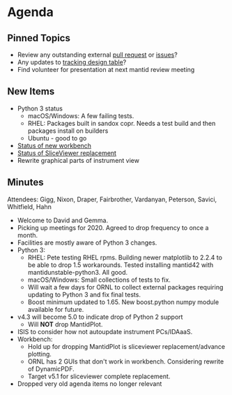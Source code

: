 Agenda
======

Pinned Topics
-------------
* Review any outstanding external [pull request](https://github.com/mantidproject/mantid/pulls?utf8=%E2%9C%93&q=is%3Apr+is%3Aopen+-label%3A%22State%3A+In+Progress%22) or [issues](https://github.com/mantidproject/mantid/issues)?
* Any updates to [tracking design table](https://github.com/mantidproject/documents/blob/master/Project-Management/TechnicalSteeringCommittee/reports/TSC-TrackingDesignProposals.md)?
* Find volunteer for presentation at next mantid review meeting

New Items
---------
* Python 3 status
  - macOS/Windows: A few failing tests.
  - RHEL: Packages built in sandox copr. Needs a test build and then packages install on builders
  - Ubuntu - good to go
* [Status of new workbench](https://github.com/mantidproject/mantid/projects/9)
* [Status of SliceViewer replacement](https://github.com/mantidproject/mantid/projects/19)
* Rewrite graphical parts of instrument view

Minutes
-------
Attendees: Gigg, Nixon, Draper, Fairbrother, Vardanyan, Peterson, Savici, Whitfield, Hahn
* Welcome to David and Gemma.
* Picking up meetings for 2020. Agreed to drop frequency to once a month.
* Facilities are mostly aware of Python 3 changes.
* Python 3:
  - RHEL: Pete testing RHEL rpms. Building newer matplotlib to 2.2.4 to be able to drop 1.5 workarounds.
          Tested installing mantid42 with mantidunstable-python3. All good.
  - macOS/Windows: Small collections of tests to fix.
  - Will wait a few days for ORNL to collect external packages requiring updating to Python 3 and fix final tests.
  - Boost minimum updated to 1.65. New boost.python numpy module available for future.
* v4.3 will become 5.0 to indicate drop of Python 2 support
  - Will **NOT** drop MantidPlot.
* ISIS to consider how not autoupdate instrument PCs/IDAaaS.
* Workbench:
  - Hold up for dropping MantidPlot is sliceviewer replacement/advance plotting.
  - ORNL has 2 GUIs that don't work in workbench. Considering rewrite of DynamicPDF.
  - Target v5.1 for sliceviewer complete replacement.
* Dropped very old agenda items no longer relevant
